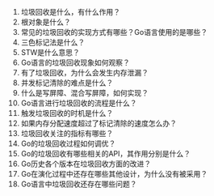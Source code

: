 1. 垃圾回收是什么，有什么作用？
2. 根对象是什么？
3. 常见的垃圾回收的实现方式有哪些？Go语言使用的是哪些？
4. 三色标记法是什么？ 
5. STW是什么意思？
6. Go语言的垃圾回收现象如何观察？
7. 有了垃圾回收，为什么会发生内存泄漏？
8. 并发标记清除的难点是什么？
9. 什么是写屏障、混合写屏障，如何实现？
10. Go语言进行垃圾回收的流程是什么？
11. 触发垃圾回收的时机是什么？
12. 如果内存分配速度超过了标记清除的速度怎么办？
13. 垃圾回收关注的指标有哪些？
14. Go的垃圾回收过程如何调优？
15. Go的垃圾回收有哪些相关的API，其作用分别是什么？
16. Go历史各个版本在垃圾回收方面的改进？
17. Go在演化过程中还存在哪些其他设计，为什么没有被采用？
18. Go语言中垃圾回收还存在哪些问题？
